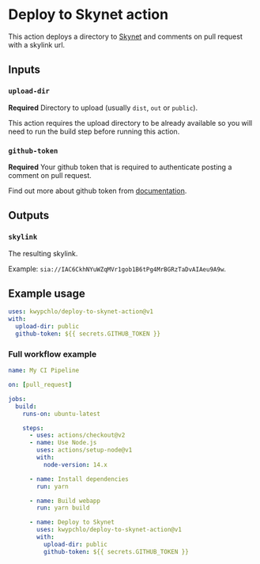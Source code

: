 # Deploy to Skynet action

This action deploys a directory to [Skynet](https://siasky.net) and comments on pull request with a skylink url.

## Inputs

### `upload-dir`

**Required** Directory to upload (usually `dist`, `out` or `public`).

This action requires the upload directory to be already available so you will need to run the build step before running this action.

### `github-token`

**Required** Your github token that is required to authenticate posting a comment on pull request.

Find out more about github token from [documentation](https://docs.github.com/en/free-pro-team@latest/actions/reference/authentication-in-a-workflow).

## Outputs

### `skylink`

The resulting skylink.

Example: `sia://IAC6CkhNYuWZqMVr1gob1B6tPg4MrBGRzTaDvAIAeu9A9w`.

## Example usage

```yaml
uses: kwypchlo/deploy-to-skynet-action@v1
with:
  upload-dir: public
  github-token: ${{ secrets.GITHUB_TOKEN }}
```

### Full workflow example

```yaml
name: My CI Pipeline

on: [pull_request]

jobs:
  build:
    runs-on: ubuntu-latest

    steps:
      - uses: actions/checkout@v2
      - name: Use Node.js
        uses: actions/setup-node@v1
        with:
          node-version: 14.x

      - name: Install dependencies
        run: yarn

      - name: Build webapp
        run: yarn build

      - name: Deploy to Skynet
        uses: kwypchlo/deploy-to-skynet-action@v1
        with:
          upload-dir: public
          github-token: ${{ secrets.GITHUB_TOKEN }}
```
